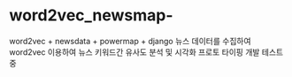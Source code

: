 # word2vec_newsmap-
word2vec + newsdata + powermap + django 뉴스 데이터를 수집하여 word2vec 이용하여 뉴스 키워드간 유사도 분석 및 시각화 프로토 타이핑 개발 테스트중
